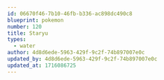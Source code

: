 ```yaml
---
id: 06670f46-7b10-46fb-b336-ac898dc490c8
blueprint: pokemon
number: 120
title: Staryu
types:
  - water
author: 4d8d6ede-5963-429f-9c2f-74b897007e0c
updated_by: 4d8d6ede-5963-429f-9c2f-74b897007e0c
updated_at: 1716086725
---
```

